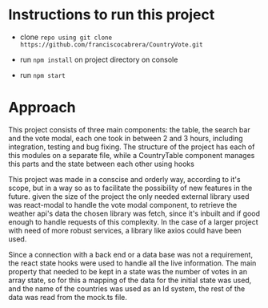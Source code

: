 # Instructions to run this project

- clone `repo using git clone https://github.com/franciscocabrera/CountryVote.git`

- run `npm install` on project directory on console

- run `npm start`

# Approach

This project consists of three main components: the table, the search bar and the vote modal, each one took in between 2 and 3 hours, including integration, testing and bug fixing. The structure of the project has each of this modules on a separate file, while a CountryTable component manages this parts and the state between each other using hooks

This project was made in a conscise and orderly way, according to it's scope, but in a way so as to facilitate the possibility of new features in the future. given the size of the project the only needed external library used was react-modal to handle the vote modal component, to retrieve the weather api's data the chosen library was fetch, since it's inbuilt and if good enough to handle requests of this complexity. In the case of a larger project with need of more robust services, a library like axios could have been used.

Since a connection with a back end or a data base was not a requirement, the react state hooks were used to handle all the live information. The main property that needed to be kept in a state was the number of votes in an array state, so for this a mapping of the data for the initial state was used, and the name of the countries was used as an Id system, the rest of the data was read from the mock.ts file.